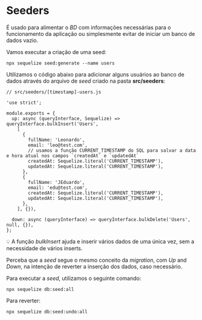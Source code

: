 # Seeders

É usado para alimentar o _BD_ com informações necessárias para o funcionamento da aplicação ou simplesmente evitar de iniciar um banco de dados vazio.

Vamos executar a criação de uma seed:
```
npx sequelize seed:generate --name users
```

Utilizamos o código abaixo para adicionar alguns usuários ao banco de dados através do arquivo de _seed_ criado na pasta __src/seeders__:
```
// src/seeders/[timestamp]-users.js

'use strict';

module.exports = {
  up: async (queryInterface, Sequelize) => queryInterface.bulkInsert('Users',
    [
      {
        fullName: 'Leonardo',
        email: 'leo@test.com',
        // usamos a função CURRENT_TIMESTAMP do SQL para salvar a data e hora atual nos campos `createdAt` e `updatedAt`
        createdAt: Sequelize.literal('CURRENT_TIMESTAMP'),
        updatedAt: Sequelize.literal('CURRENT_TIMESTAMP'),
      },
      {
        fullName: 'JEduardo',
        email: 'edu@test.com',
        createdAt: Sequelize.literal('CURRENT_TIMESTAMP'),
        updatedAt: Sequelize.literal('CURRENT_TIMESTAMP'),
      },
    ], {}),

  down: async (queryInterface) => queryInterface.bulkDelete('Users', null, {}),
};
```
💡 A função _bulkInsert_ ajuda e inserir vários dados de uma única vez, sem a necessidade de vários inserts.

Perceba que a _seed_ segue o mesmo conceito da _migration_, com _Up_ and _Down_, na intenção de reverter a inserção dos dados, caso necessário.

Para executar a _seed_, utilizamos o seguinte comando:
```
npx sequelize db:seed:all
```
Para reverter:
```
npx sequelize db:seed:undo:all
```